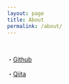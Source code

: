 ```yaml
---
layout: page
title: About
permalink: /about/
---
```

<!-- 
This is the base Jekyll theme. You can find out more info about customizing your Jekyll theme, as well as basic Jekyll usage documentation at [jekyllrb.com](https://jekyllrb.com/)

You can find the source code for Minima at GitHub:
[jekyll][jekyll-organization] /
[minima](https://github.com/jekyll/minima)

You can find the source code for Jekyll at GitHub:
[jekyll][jekyll-organization] /
[jekyll](https://github.com/jekyll/jekyll)


[jekyll-organization]: https://github.com/jekyll

 -->
 <br>

<!-- ・[このブログ](https://kazumawada.github.io/)←一週間の活動報告<br> -->
 
・[Github](https://github.com/kazumawada/)<br>

・[Qiita](https://qiita.com/kazumawada)<br>





